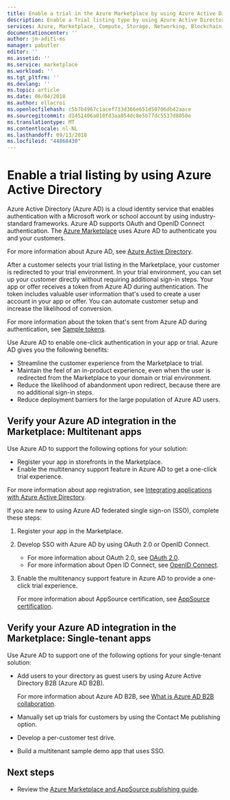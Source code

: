 ```yaml
---
title: Enable a trial in the Azure Marketplace by using Azure Active Directory | Azure
description: Enable a Trial listing type by using Azure Active Directory in the Azure Marketplace and AppSource for app and service publishers.
services: Azure, Marketplace, Compute, Storage, Networking, Blockchain, Security
documentationcenter: ''
author: jm-aditi-ms
manager: pabutler
editor: ''
ms.assetid: ''
ms.service: marketplace
ms.workload: ''
ms.tgt_pltfrm: ''
ms.devlang: ''
ms.topic: article
ms.date: 06/04/2018
ms.author: ellacroi
ms.openlocfilehash: c5b7b4967c1acef733d366e651d50706db42aace
ms.sourcegitcommit: d1451406a010fd3aa854dc8e5b77dc5537d8050e
ms.translationtype: MT
ms.contentlocale: nl-NL
ms.lasthandoff: 09/13/2018
ms.locfileid: "44868430"
---
```

# <a name="enable-a-trial-listing-by-using-azure-active-directory"></a>Enable a trial listing by using Azure Active Directory

Azure Active Directory (Azure AD) is a cloud identity service that enables authentication with a Microsoft work or school account by using industry-standard frameworks. Azure AD supports OAuth and OpenID Connect authentication. The [Azure Marketplace](https://azuremarketplace.microsoft.com) uses Azure AD to authenticate you and your customers.

For more information about Azure AD, see [Azure Active Directory](https://azure.microsoft.com/services/active-directory).

After a customer selects your trial listing in the Marketplace, your customer is redirected to your trial environment. In your trial environment, you can set up your customer directly without requiring additional sign-in steps. Your app or offer receives a token from Azure AD during authentication. The token includes valuable user information that's used to create a user account in your app or offer. You can automate customer setup and increase the likelihood of conversion.

For more information about the token that's sent from Azure AD during authentication, see [Sample tokens](https://docs.microsoft.com/azure/active-directory/develop/active-directory-token-and-claims#sample-tokens).

Use Azure AD to enable one-click authentication in your app or trial. Azure AD gives you the following benefits: 
*   Streamline the customer experience from the Marketplace to trial.
*   Maintain the feel of an in-product experience, even when the user is redirected from the Marketplace to your domain or trial environment.
*   Reduce the likelihood of abandonment upon redirect, because there are no additional sign-in steps.
*   Reduce deployment barriers for the large population of Azure AD users.

## <a name="verify-your-azure-ad-integration-in-the-marketplace-multitenant-apps"></a>Verify your Azure AD integration in the Marketplace: Multitenant apps
Use Azure AD to support the following options for your solution:
*   Register your app in storefronts in the Marketplace.
*   Enable the multitenancy support feature in Azure AD to get a one-click trial experience.

For more information about app registration, see [Integrating applications with Azure Active Directory](https://docs.microsoft.com/azure/active-directory/develop/active-directory-integrating-applications).

If you are new to using Azure AD federated single sign-on (SSO), complete these steps:
1.  Register your app in the Marketplace. 
2.  Develop SSO with Azure AD by using OAuth 2.0 or OpenID Connect.
    *   For more information about OAuth 2.0, see [OAuth 2.0](https://docs.microsoft.com/azure/active-directory/develop/active-directory-protocols-oauth-code).
    *   For more information about Open ID Connect, see [OpenID Connect](https://docs.microsoft.com/azure/active-directory/develop/active-directory-protocols-openid-connect-code).
3.  Enable the multitenancy support feature in Azure AD to provide a one-click trial experience.
    
    For more information about AppSource certification, see [AppSource certification](https://docs.microsoft.com/azure/active-directory/develop/active-directory-devhowto-appsource-certified). 

## <a name="verify-your-azure-ad-integration-in-the-marketplace-single-tenant-apps"></a>Verify your Azure AD integration in the Marketplace: Single-tenant apps
Use Azure AD to support one of the following options for your single-tenant solution: 
*   Add users to your directory as guest users by using Azure Active Directory B2B (Azure AD B2B).
    
    For more information about Azure AD B2B, see [What is Azure AD B2B collaboration](https://docs.microsoft.com/azure/active-directory/active-directory-b2b-what-is-azure-ad-b2b).
*   Manually set up trials for customers by using the Contact Me publishing option.
*   Develop a per-customer test drive.
*   Build a multitenant sample demo app that uses SSO.

## <a name="next-steps"></a>Next steps
*   Review the [Azure Marketplace and AppSource publishing guide](./marketplace-publishers-guide.md).
